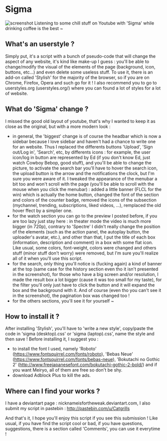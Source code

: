 # Sigma

![screenshot](http://i.imgur.com/4KmqFOr.jpg)
Listening to some chill stuff on Youtube with 'Sigma' while drinking coffee is the best ~

What's an userstyle ?
-------------------------------

Simply put, it's a script with a bunch of pseudo-code that will change the aspect of any website, it's kind like make-up I guess : you'll be able to change/modify the visual of the elements of the page (background, icon, buttons, etc...) and even delete some useless stuff. To use it, there is an add-on called 'Stylish' for the majority of the browser, so if you are on Chrome, Firefox, Opera and such go for it ! I also recommend you to go to userstyles.org (userstyles.org/) where you can found a lot of styles for a lot of website.

What do 'Sigma' change ? 
-------------------------------

I missed the good old layout of youtube, that's why I wanted to keep it as close as the original, but with a more modern look :
- in general, the 'biggest' change is of course the headbar which is now a sidebar because I love sidebar and haven't had a chance to write one for an website. Thus I replaced the differents buttons 'Upload', 'Sign out/Log in', 'Search', etc, by differents icons : for example, the user icon/log in button are represented by Ed (if you don't know Ed, just watch Cowboy Bebop, good stuff), and you'll be able to change the picture, to activate the search bar you'll have to hover the search icon, the upload button is the arrow and the notifications the clock, but I'm sure you were aware of it. I tweaked the appearance of the menubar a bit too and won't scroll with the page (you'll be able to scroll with the mouse when you click the menubar) : added a little banner (FLCL for the win) which is actually the home button, changed the font of the section and colors of the counter badge, removed the icons of the subsection (mychannel, trending, subscriptions, liked videos, ...), remplaced the old hover ffect by a simplier one.
- for the watch section you can go to the preview I posted before, if you are too lazy just stay here : in theater mode the video is much more bigger (in 720p), contrary to 'Spectre' I didn't really change the position of the elements (such as the action panel, the autoplay button, the uploader's avatar, etc.), and other than that, I put the title of each box (information, description and comment) in a box with some flat icon. Like usual, some colors, font-weight, colors were changed and others stuff (minor stuff don't worry) were removed, but I'm sure you'll realize all of it when you'll use this script.
- for the search, only thing you'll notice is (fucking again) a kind of banner at the top (same case for the history section even tho it isn't presented in the screenshot), for those who have a big screen and/or resolution, I made the result box a lot bigger (cause it was too small for my taste), for the filter you'll only just have to click the button and it will expand the box and the background with it. And of course (even tho you can't see it in the screenshot), the pagination box was changed too !
- for the others sections, you'll see it for yourself ~

How to install it ?
-------------------------------
After installing 'Stylish', you'll have to 'write a new style', copy/paste the code in 'sigma (desktop).css' or 'sigma (laptop).css', name the style and then save ! Before installing it, I suggest you :

* to install the font I used, namely 'Roboto' (https://www.fontsquirrel.com/fonts/roboto), 'Bebas Neue' (https://www.fontsquirrel.com/fonts/bebas-neue), 'Bokutachi no Gothic 2' (http://www.freejapanesefont.com/bokutachi-gothic-2-bold/) and if you want Meiryo, all of them are free so don't be shy.
* download Adblock Plus to kill the ads.

Where can I find your works ?
-------------------------------
I have a deviantart page : nicknameisfortheweak.deviantart.com, I also submit my script in pastebin : http://pastebin.com/u/Catgrills

And that's it, I hope you'll enjoy this script if you see this submission ! Like usual, if you have find the script cool or bad, if you have questions, suggestions, there is a section called 'Comments', you can use it everytime !
